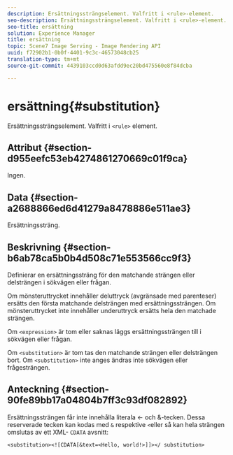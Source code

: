 ```yaml
---
description: Ersättningssträngselement. Valfritt i <rule>-element.
seo-description: Ersättningssträngselement. Valfritt i <rule>-element.
seo-title: ersättning
solution: Experience Manager
title: ersättning
topic: Scene7 Image Serving - Image Rendering API
uuid: f72902b1-0b0f-4401-9c3c-46573048cb25
translation-type: tm+mt
source-git-commit: 4439103ccd0d63afdd9ec20bd475560e8f84dcba

---
```



# ersättning{#substitution}

Ersättningssträngselement. Valfritt i `<rule>` element.

## Attribut {#section-d955eefc53eb4274861270669c01f9ca}

Ingen.

## Data {#section-a2688866ed6d41279a8478886e511ae3}

Ersättningssträng.

## Beskrivning {#section-b6ab78ca5b0b4d508c71e553566cc9f3}

Definierar en ersättningssträng för den matchande strängen eller delsträngen i sökvägen eller frågan.

Om mönsteruttrycket innehåller deluttryck (avgränsade med parenteser) ersätts den första matchande delsträngen med ersättningssträngen. Om mönsteruttrycket inte innehåller underuttryck ersätts hela den matchade strängen.

Om `<expression>` är tom eller saknas läggs ersättningssträngen till i sökvägen eller frågan.

Om `<substitution>` är tom tas den matchande strängen eller delsträngen bort. Om `<substitution>` inte anges ändras inte sökvägen eller frågesträngen.

## Anteckning {#section-90fe89bb17a04804b7ff3c93df082892}

Ersättningssträngen får inte innehålla literala &lt;- och &amp;-tecken. Dessa reserverade tecken kan kodas med `&` respektive `<`eller så kan hela strängen omslutas av ett XML- `CDATA` avsnitt:

`<substitution><![CDATA[&text=<Hello, world!>]]></ substitution>`
